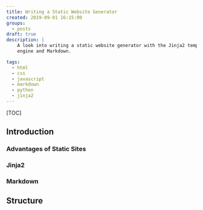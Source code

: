```yaml
---
title: Writing a Static Website Generator
created: 2019-09-01 16:15:00
groups:
  - posts
draft: true
description: |
    A look into writing a static website generator with the Jinja2 template 
    engine and Markdown.

tags:
  - html
  - css
  - javascript
  - markdown
  - python
  - jinja2
---
```


[TOC]

## Introduction

### Advantages of Static Sites

### Jinja2

### Markdown

## Structure
